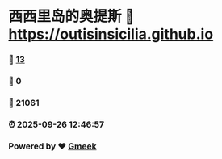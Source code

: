 # 西西里岛的奥提斯 :link: https://outisinsicilia.github.io 
### :page_facing_up: [13](https://outisinsicilia.github.io/tag.html) 
### :speech_balloon: 0 
### :hibiscus: 21061 
### :alarm_clock: 2025-09-26 12:46:57 
### Powered by :heart: [Gmeek](https://github.com/Meekdai/Gmeek)
